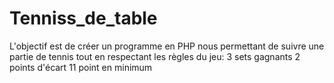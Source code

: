 ﻿# Tenniss_de_table
L'objectif est de créer un programme en PHP nous permettant de suivre une partie de tennis tout en respectant les règles du jeu:
3 sets gagnants
2 points d'écart
11 point en minimum
